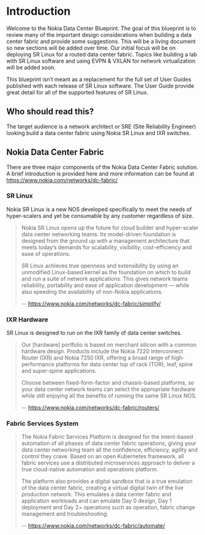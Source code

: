 # Introduction

Welcome to the Nokia Data Center Blueprint.
The goal of this blueprint is to review many of the important design considerations when building a data center fabric and provide some suggestions.
This will be a living document so new sections will be added over time.
Our initial focus will be on deploying SR Linux for a routed data center fabric.
Topics like building a lab with SR Linux software and using EVPN & VXLAN for network virtualization will be added soon.

This blueprint isn’t meant as a replacement for the full set of User Guides published with each release of SR Linux software.
The User Guide provide great detail for all of the supported features of SR Linux.

## Who should read this?

The target audience is a network architect or SRE (Site Reliability Engineer) looking build a data center fabric using Nokia SR Linux and IXR switches.

## Nokia Data Center Fabric

There are three major components of the Nokia Data Center Fabric solution.
A brief introduction is provided here and more information can be found at <https://www.nokia.com/networks/dc-fabric/>

### SR Linux
Nokia SR Linux is a new NOS developed specifically to meet the needs of hyper-scalers and yet be consumable by any customer regardless of size.

> Nokia SR Linux opens up the future for cloud builder and hyper-scaler data center networking teams.
> Its model-driven foundation is designed from the ground up with a management architecture that meets today’s demands for scalability, visibility, cost-efficiency and ease of operations.
>   
> SR Linux achieves true openness and extensibility by using an unmodified Linux-based kernel as the foundation on which to build and run a suite of network applications.
> This gives network teams reliability, portability and ease of application development — while also speeding the availability of non-Nokia applications.
>
>   -- <https://www.nokia.com/networks/dc-fabric/simplify/>


### IXR Hardware
SR Linux is designed to run on the IXR family of data center switches.

> Our [hardware] portfolio is based on merchant silicon with a common hardware design.
> Products include the Nokia 7220 Interconnect Router (IXR) and Nokia 7250 IXR, offering a broad range of high-performance platforms for data center top of rack (TOR), leaf, spine and super-spine applications.
>   
> Choose between fixed-form-factor and chassis-based platforms, so your data center network teams can select the appropriate hardware while still enjoying all the benefits of running the same SR Linux NOS.
>
>   -- <https://www.nokia.com/networks/dc-fabric/routers/>  

### Fabric Services System

> The Nokia Fabric Services Platform is designed for the intent-based automation of all phases of data center fabric operations, giving your data center networking team all the confidence, efficiency, agility and control they crave.
> Based on an open Kubernetes framework, all fabric services use a distributed microservices approach to deliver a true cloud-native automation and operations platform.
>
> The platform also provides a digital sandbox that is a true emulation of the data center fabric, creating a virtual digital twin of the live production network.
> This emulates a data center fabric and application workloads and can emulate Day 0 design, Day 1 deployment and Day 2+ operations such as operation, fabric change management and troubleshooting.
> 
>   -- <https://www.nokia.com/networks/dc-fabric/automate/>

